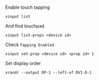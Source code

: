Enable touch tapping
```
xinput list
```
And find touchpad
```
xinput list-props <device id>
```
Check `Tapping Enabled`
```
xinput set-prop <device id> <prop id> 1
```

Set display order
```
xrandr --output DP-1 --left-of DVI-D-1
```
